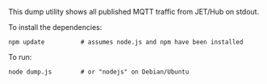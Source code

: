 This dump utility shows all published MQTT traffic from JET/Hub on stdout.

To install the dependencies:

    npm update          # assumes node.js and npm have been installed

To run:

    node dump.js        # or "nodejs" on Debian/Ubuntu
